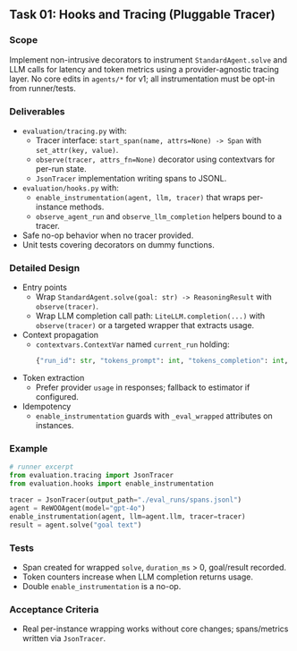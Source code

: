 ## Task 01: Hooks and Tracing (Pluggable Tracer)

### Scope
Implement non-intrusive decorators to instrument `StandardAgent.solve` and LLM calls for latency and token metrics using a provider-agnostic tracing layer. No core edits in `agents/*` for v1; all instrumentation must be opt-in from runner/tests.

### Deliverables
- `evaluation/tracing.py` with:
  - Tracer interface: `start_span(name, attrs=None) -> Span` with `set_attr(key, value)`.
  - `observe(tracer, attrs_fn=None)` decorator using contextvars for per-run state.
  - `JsonTracer` implementation writing spans to JSONL.
- `evaluation/hooks.py` with:
  - `enable_instrumentation(agent, llm, tracer)` that wraps per-instance methods.
  - `observe_agent_run` and `observe_llm_completion` helpers bound to a tracer.
- Safe no-op behavior when no tracer provided.
- Unit tests covering decorators on dummy functions.

### Detailed Design
- Entry points
  - Wrap `StandardAgent.solve(goal: str) -> ReasoningResult` with `observe(tracer)`.
  - Wrap LLM completion call path: `LiteLLM.completion(...)` with `observe(tracer)` or a targeted wrapper that extracts usage.
- Context propagation
  - `contextvars.ContextVar` named `current_run` holding:
    ```python
    {"run_id": str, "tokens_prompt": int, "tokens_completion": int, "start_monotonic": float}
    ```
- Token extraction
  - Prefer provider `usage` in responses; fallback to estimator if configured.
- Idempotency
  - `enable_instrumentation` guards with `_eval_wrapped` attributes on instances.

### Example
```python
# runner excerpt
from evaluation.tracing import JsonTracer
from evaluation.hooks import enable_instrumentation

tracer = JsonTracer(output_path="./eval_runs/spans.jsonl")
agent = ReWOOAgent(model="gpt-4o")
enable_instrumentation(agent, llm=agent.llm, tracer=tracer)
result = agent.solve("goal text")
```

### Tests
- Span created for wrapped `solve`, `duration_ms` > 0, goal/result recorded.
- Token counters increase when LLM completion returns usage.
- Double `enable_instrumentation` is a no-op.

### Acceptance Criteria
- Real per-instance wrapping works without core changes; spans/metrics written via `JsonTracer`.
